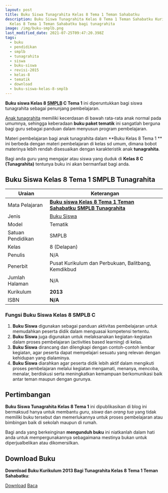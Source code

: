 ```yaml
---
layout: post
title: Buku Siswa Tunagrahita Kelas 8 Tema 1 Teman Sahabatku
description: Buku Siswa Tunagrahita Kelas 8 Tema 1 Teman Sahabatku Kurikulum 2013, Download buku
  Kelas 8 Tema 1 Teman Sahabatku bagi tunagrahita
image: /img/buku-smplb.png
last_modified_date: 2021-07-25T09:47:20.398Z
tags:
  - buku
  - pendidikan
  - smplb
  - tunagrahita
  - siswa
  - buku-siswa
  - revisi-2015
  - kelas-8
  - tematik
  - download
  - buku-siswa-kelas-8-smplb
---
```



**Buku siswa Kelas 8 <abbr title="Sekolah Dasar Luar Biasa">SMPLB</abbr> C Tema 1** ini diperuntukkan bagi siswa tunagrahita sebagai penunjang pembelajaran.

[Anak tunagrahita](/teori/tunagrahita) memiliki kecerdasan di bawah rata-rata anak normal pada umumnya, sehingga keberadaan **buku paket tematik** ini sangatlah berguna bagi guru sebagai panduan dalam menyusun program pembelajaran.

Materi pembelajaran bagi anak tunagrahita dalam **Buku Kelas 8 Tema 1 ** ini berbeda dengan materi pembelajaran di kelas sd umum, dimana bobot materinya lebih rendah disesuaikan dengan karakteristik anak **tunagrahita**.

Bagi anda guru yang mengajar atau siswa yang duduk di **Kelas 8 C (Tunagrahita)** tentunya buku ini akan bermanfaat bagi anda.

## Buku Siswa Kelas 8 Tema 1 SMPLB Tunagrahita  

|Uraian|Keterangan|
| --- | --- |
|Mata Pelajaran|<a href="/bse/buku-siswa-tunagrahita-kelas-8-tema-1-teman-sahabatku" title="Buku siswa Kelas 8 Tema 1 Teman Sahabatku SMPLB Tunagrahita"><strong>Buku siswa Kelas 8 Tema 1 Teman Sahabatku SMPLB Tunagrahita</strong></a>|
|Jenis|<a href="/bse" title="Buku Siswa" target="_blank">Buku Siswa</a>|
|Model|Tematik|
|Satuan Pendidikan|SMPLB|
|Kelas|8 (Delapan)|
|Penulis|N/A|
|Penerbit|Pusat Kurikulum dan Perbukuan, Balitbang, Kemdikbud|
|Jumlah Halaman|N/A|
|Kurikulum|<strong>2013</strong>|
|ISBN|<strong>N/A</strong>|

### Fungsi Buku Siswa Kelas 8 SMPLB C
1. **Buku Siswa**  digunakan sebagai panduan aktivitas pembelajaran untuk memudahkan peserta didik dalam menguasai kompetensi tertentu.
2. **Buku Siswa**  juga digunakan untuk melaksanakan kegiatan-kegiatan dalam proses pembelajaran (activities based learning) di kelas.
3. **Buku Siswa** dirancang dan dilengkapi dengan contoh-contoh lembar kegiatan, agar peserta dapat mempelajari sesuatu yang relevan dengan kehidupan yang dialaminya.
4. **Buku Siswa** diarahkan agar peserta didik lebih aktif dalam mengikuti proses pembelajaran melalui kegiatan mengamati, menanya, mencoba, menalar, berdiskusi serta meningkatkan kemampuan berkomunikasi baik antar teman maupun dengan gurunya.


## Pertimbangan
**Buku Siswa Tunagrahita Kelas 8 Tema 1** ini dipublikasikan di blog ini bermaksud hanya untuk membantu _guru_, _siswa_ dan _orang tua_ yang tidak memiliki buku tersebut dan memerlukannya untuk proses pembelajaran atau bimbingan baik di sekolah maupun di rumah.

Bagi anda yang berkeinginan <b>mengunduh buku</b> ini niatkanlah dalam hati anda untuk mempergunakannya sebagaimana mestinya bukan untuk diperjualbelikan atau dikomersilkan.
  
## Download Buku
**Download Buku Kurikulum 2013 Bagi Tunagrahita Kelas 8 Tema 1 Teman Sahabatku**:
<p class="center"><a class="button download" href="https://docs.google.com/uc?export=download&id=1IxcKaxazB0slFMS_QsYmH9NY5MFqG2L-" rel="nofollow" target="_blank" title="Download">Download</a>
<a class="button demo open-dialog" href="https://drive.google.com/file/d/1IxcKaxazB0slFMS_QsYmH9NY5MFqG2L-/preview" rel="nofollow" target="_blank" title="Download">Baca</a></p>
